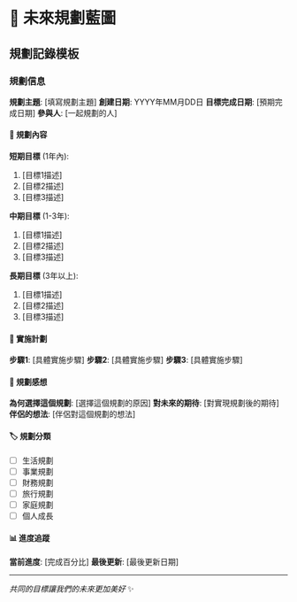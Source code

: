 # 🌈 未來規劃藍圖

## 規劃記錄模板

### 規劃信息
**規劃主題**: [填寫規劃主題]
**創建日期**: YYYY年MM月DD日
**目標完成日期**: [預期完成日期]
**參與人**: [一起規劃的人]

#### 🎯 規劃內容
**短期目標** (1年內):
1. [目標1描述]
2. [目標2描述]
3. [目標3描述]

**中期目標** (1-3年):
1. [目標1描述]
2. [目標2描述]
3. [目標3描述]

**長期目標** (3年以上):
1. [目標1描述]
2. [目標2描述]
3. [目標3描述]

#### 📝 實施計劃
**步驟1**: [具體實施步驟]
**步驟2**: [具體實施步驟]
**步驟3**: [具體實施步驟]

#### 💭 規劃感想
**為何選擇這個規劃**: [選擇這個規劃的原因]
**對未來的期待**: [對實現規劃後的期待]
**伴侶的想法**: [伴侶對這個規劃的想法]

#### 🏷️ 規劃分類
- [ ] 生活規劃
- [ ] 事業規劃
- [ ] 財務規劃
- [ ] 旅行規劃
- [ ] 家庭規劃
- [ ] 個人成長

#### 📊 進度追蹤
**當前進度**: [完成百分比]
**最後更新**: [最後更新日期]

---

*共同的目標讓我們的未來更加美好* ✨